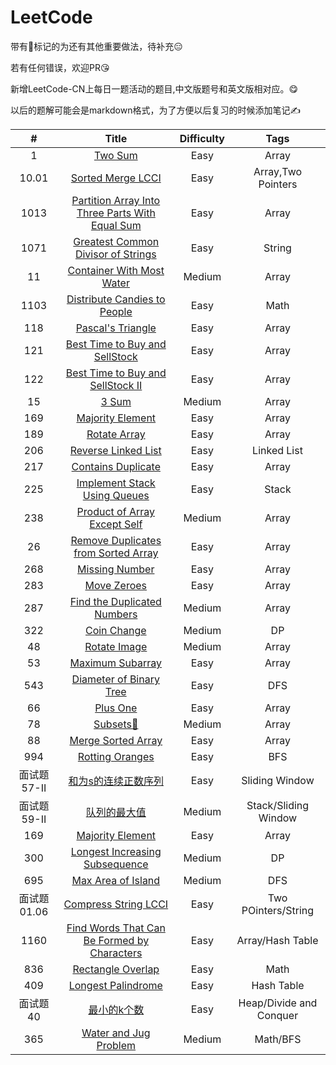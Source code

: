 # LeetCode

带有👻标记的为还有其他重要做法，待补充😑

若有任何错误，欢迎PR😘

新增LeetCode-CN上每日一题活动的题目,中文版题号和英文版相对应。😋

以后的题解可能会是markdown格式，为了方便以后复习的时候添加笔记✍️

|      #      |                                                           Title                                                           | Difficulty |          Tags           |
|:-----------:|:-------------------------------------------------------------------------------------------------------------------------:|:----------:|:-----------------------:|
|      1      |                                              [Two Sum](/Array/1-TwoSum.cpp)                                               |    Easy    |          Array          |
|    10.01    |                            [Sorted Merge LCCI](每日一题(leetcode-cn)/10.01-SortedMergeLCCI.md)                            |    Easy    |   Array,Two Pointers    |
|    1013     | [Partition Array Into Three Parts With Equal Sum](每日一题(leetcode-cn)/1013-PartitionArrayIntoThreePartsWithEqualSum.md) |    Easy    |          Array          |
|    1071     |            [Greatest Common Divisor of Strings](每日一题(leetcode-cn)/1071-GreatestCommonDivisorofStrings.md)             |    Easy    |         String          |
|     11      |                               [Container With Most Water](/Array/11-ContainerWithMostWater)                               |   Medium   |          Array          |
|    1103     |                  [Distribute Candies to People](每日一题(leetcode-cn)/1103-DistributeCandiesToPeople.md)                  |    Easy    |          Math           |
|     118     |                                   [Pascal's Triangle](/Array/118-Pascal'sTriangle.cpp)                                    |    Easy    |          Array          |
|     121     |                        [Best Time to Buy and SellStock](/Array/121-BestTimetoBuyandSellStock.cpp)                         |    Easy    |          Array          |
|     122     |                     [Best Time to Buy and SellStock II](/Array/122-BestTimetoBuyandSellStock_II.cpp)                      |    Easy    |          Array          |
|     15      |                                                [3 Sum](/Array/15-3Sum.cpp)                                                |   Medium   |          Array          |
|     169     |                                    [Majority Element](/Array/169-MajorityElement.cpp)                                     |    Easy    |          Array          |
|     189     |                                        [Rotate Array](/Array/189-RotateArray.cpp)                                         |    Easy    |          Array          |
|     206     |                           [Reverse Linked List](每日一题(leetcode-cn)/206-ReverseLinkedList.md)                           |    Easy    |       Linked List       |
|     217     |                                  [Contains Duplicate](/Array/217-ContainsDuplicate.cpp)                                   |    Easy    |          Array          |
|     225     |                  [Implement Stack Using Queues](每日一题(leetcode-cn)/225-ImplementStackUsingQueues.md)                   |    Easy    |          Stack          |
|     238     |                          [Product of Array Except Self](/Array/238-ProductofArrayExceptSelf.cpp)                          |   Medium   |          Array          |
|     26      |                   [Remove Duplicates from Sorted Array](/Array/26-RemoveDuplicatesfromSortedArray.cpp)                    |    Easy    |          Array          |
|     268     |                                      [Missing Number](/Array/268-MissingNumber.cpp)                                       |    Easy    |          Array          |
|     283     |                                         [Move Zeroes](/Array/283-MoveZeroes.cpp)                                          |    Easy    |          Array          |
|     287     |                           [Find the Duplicated Numbers](/Array/287-FindtheDuplicateNumbers.cpp)                           |   Medium   |          Array          |
|     322     |                                  [Coin Change](每日一题(leetcode-cn)/322-CoinChange.md)                                   |   Medium   |           DP            |
|     48      |                                         [Rotate Image](/Array/48-RotateImage.cpp)                                         |   Medium   |          Array          |
|     53      |                                     [Maximum Subarray](/Array/53-MaximumSubarray.cpp)                                     |    Easy    |          Array          |
|     543     |                       [Diameter of Binary Tree](每日一题(leetcode-cn)/543-DiameterofBinaryTree.md)                        |    Easy    |           DFS           |
|     66      |                                             [Plus One](/Array/66-PlusOne.cpp)                                             |    Easy    |          Array          |
|     78      |                                            [Subsets👻](/Array/78-Subsets.cpp)                                             |   Medium   |          Array          |
|     88      |                                   [Merge Sorted Array](/Array/88-MergeSortedArray.cpp)                                    |    Easy    |          Array          |
|     994     |                              [Rotting Oranges](/每日一题(leetcode-cn)/994-RottingOranges.md)                              |    Easy    |           BFS           |
| 面试题57-II |                      [和为s的连续正数序列](每日一题(leetcode-cn)/面试题57-II-和为s的连续正数序列.md)                      |    Easy    |     Sliding Window      |
| 面试题59-II |                             [队列的最大值](每日一题(leetcode-cn)/面试题59-II-队列的最大值.md)                             |   Medium   |  Stack/Sliding Window   |
|     169     |                             [Majority Element](每日一题(leetcode-cn)/169-MajorityElement.md)                              |    Easy    |          Array          |
|     300     |                [Longest Increasing Subsequence](每日一题(leetcode-cn)/300-LongestIncreasingSubsequence.md)                |   Medium   |           DP            |
|     695     |                            [Max Area of Island](每日一题(leetcode-cn)/695-MaxAreaofIsland.md)                             |   Medium   |           DFS           |
| 面试题01.06 |                      [Compress String LCCI](每日一题(leetcode-cn)/面试题01.06-CompressStringLCCI.md)                      |    Easy    |   Two POinters/String   |
|    1160     |     [Find Words That Can Be Formed by Characters](每日一题(leetcode-cn)/1160-FindWordsThatCanBeFormedbyCharacters.md)     |    Easy    |    Array/Hash Table     |
|     836     |                            [Rectangle Overlap](每日一题(leetcode-cn)/836-RectangleOverlap.md)                             |    Easy    |          Math           |
|     409     |                           [Longest Palindrome](每日一题(leetcode-cn)/409-LongestPalindrome.md)                            |    Easy    |       Hash Table        |
|  面试题40   |                               [最小的k个数](每日一题(leetcode-cn)/面试题40-最小的k个数.md)                                |    Easy    | Heap/Divide and Conquer |
|     365     |                         [Water and Jug Problem](每日一题(leetcode-cn)/365-WaterandJugProblem.md)                          |   Medium   |        Math/BFS         |